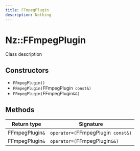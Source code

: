 ```yaml
---
title: FFmpegPlugin
description: Nothing
---
```


# Nz::FFmpegPlugin

Class description

## Constructors

- `FFmpegPlugin()`
- `FFmpegPlugin(`FFmpegPlugin` const&)`
- `FFmpegPlugin(`FFmpegPlugin`&&)`

## Methods

| Return type | Signature |
| ----------- | --------- |
| FFmpegPlugin`&` | `operator=(`FFmpegPlugin` const&)` |
| FFmpegPlugin`&` | `operator=(`FFmpegPlugin`&&)` |
